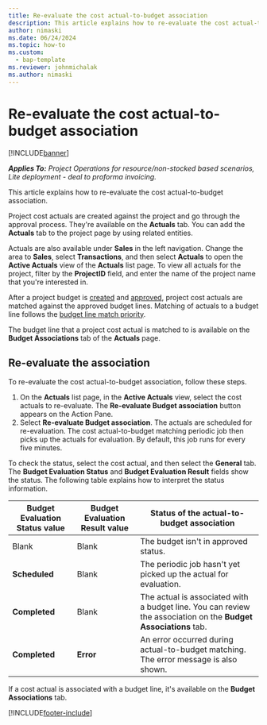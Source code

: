 ```yaml
---
title: Re-evaluate the cost actual-to-budget association
description: This article explains how to re-evaluate the cost actual-to-budget association.
author: nimaski
ms.date: 06/24/2024
ms.topic: how-to
ms.custom: 
  - bap-template
ms.reviewer: johnmichalak
ms.author: nimaski
---
```


# Re-evaluate the cost actual-to-budget association

[!INCLUDE[banner](../../includes/banner.md)]

_**Applies To:** Project Operations for resource/non-stocked based scenarios, Lite deployment - deal to proforma invoicing._

This article explains how to re-evaluate the cost actual-to-budget association.

Project cost actuals are created against the project and go through the approval process. They're available on the **Actuals** tab. You can add the **Actuals** tab to the project page by using related entities.

Actuals are also available under **Sales** in the left navigation. Change the area to **Sales**, select **Transactions**, and then select **Actuals** to open the **Active Actuals** view of the **Actuals** list page. To view all actuals for the project, filter by the **ProjectID** field, and enter the name of the project name that you're interested in.

After a project budget is [created](create-delete-project-budget.md) and [approved](project-budget-status-mgmt.md), project cost actuals are matched against the approved budget lines. Matching of actuals to a budget line follows the [budget line match priority](budget-line-match-priority.md).

The budget line that a project cost actual is matched to is available on the **Budget Associations** tab of the **Actuals** page.

## Re-evaluate the association

To re-evaluate the cost actual-to-budget association, follow these steps.

1. On the **Actuals** list page, in the **Active Actuals** view, select the cost actuals to re-evaluate. The **Re-evaluate Budget association** button appears on the Action Pane.
1. Select **Re-evaluate Budget association**. The actuals are scheduled for re-evaluation. The cost actual-to-budget matching periodic job then picks up the actuals for evaluation. By default, this job runs for every five minutes. 

To check the status, select the cost actual, and then select the **General** tab. The **Budget Evaluation Status** and **Budget Evaluation Result** fields show the status. The following table explains how to interpret the status information.

| Budget Evaluation Status value | Budget Evaluation Result value | Status of the actual-to-budget association |
|---|---|---|
| Blank | Blank | The budget isn't in approved status. |
| **Scheduled** | Blank |The periodic job hasn't yet picked up the actual for evaluation. |
| **Completed** | Blank | The actual is associated with a budget line. You can review the association on the **Budget Associations** tab. |
| **Completed** | **Error** | An error occurred during actual-to-budget matching. The error message is also shown. |

If a cost actual is associated with a budget line, it's available on the **Budget Associations** tab.

[!INCLUDE[footer-include](../../includes/footer-banner.md)]

